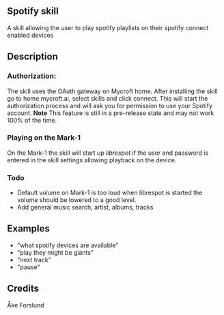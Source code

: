 ## Spotify skill
A skill allowing the user to play spotify playlists on their spotify connect enabled devices

## Description 
### Authorization:
The skill uses the OAuth gateway on Mycroft home. After installing the skill go to home.mycroft.ai, select skills and click connect. This will start the authorization process and will ask you for permission to use your Spotify account. **Note** This feature is still in a pre-release state and may not work 100% of the time.

### Playing on the Mark-1
On the Mark-1 the skill will start up *librespot* if the user and password is entered in the skill settings allowing playback on the device.

### Todo
- Default volume on Mark-1 is too loud when librespot is started the volume should be lowered to a good level.
- Add general music search, artist, albums, tracks


## Examples 
* "what spotify devices are available"
* "play they might be giants"
* "next track"
* "pause"

## Credits 
Åke Forslund

